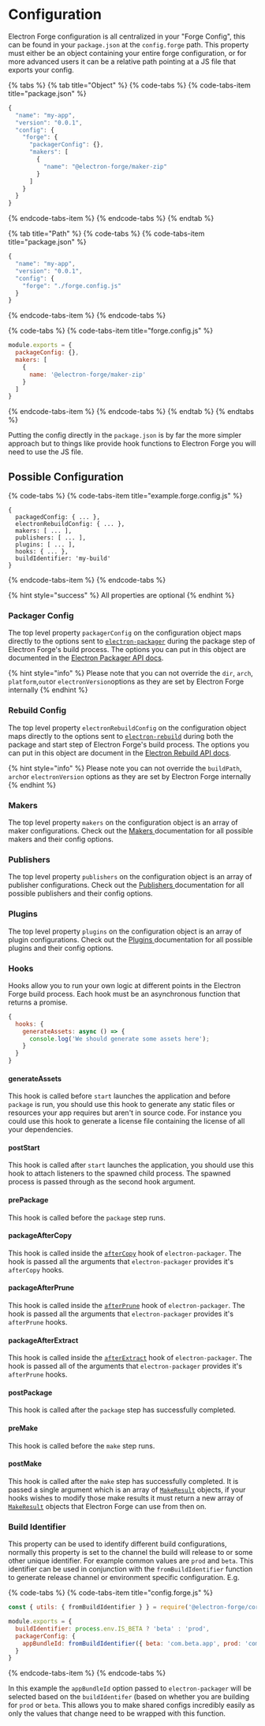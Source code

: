 # Configuration

Electron Forge configuration is all centralized in your "Forge Config", this can be found in your `package.json` at the `config.forge` path.  This property must either be an object containing your entire forge configuration, or for more advanced users it can be a relative path pointing at a JS file that exports your config.

{% tabs %}
{% tab title="Object" %}
{% code-tabs %}
{% code-tabs-item title="package.json" %}
```javascript
{
  "name": "my-app",
  "version": "0.0.1",
  "config": {
    "forge": {
      "packagerConfig": {},
      "makers": [
        {
          "name": "@electron-forge/maker-zip"
        }
      ]
    }
  }
}
```
{% endcode-tabs-item %}
{% endcode-tabs %}
{% endtab %}

{% tab title="Path" %}
{% code-tabs %}
{% code-tabs-item title="package.json" %}
```javascript
{
  "name": "my-app",
  "version": "0.0.1",
  "config": {
    "forge": "./forge.config.js"
  }
}
```
{% endcode-tabs-item %}
{% endcode-tabs %}

{% code-tabs %}
{% code-tabs-item title="forge.config.js" %}
```javascript
module.exports = {
  packageConfig: {},
  makers: [
    {
      name: '@electron-forge/maker-zip'
    }
  ]
}
```
{% endcode-tabs-item %}
{% endcode-tabs %}
{% endtab %}
{% endtabs %}

Putting the config directly in the `package.json` is by far the more simpler approach but to things like provide hook functions to Electron Forge you will need to use the JS file.

## Possible Configuration

{% code-tabs %}
{% code-tabs-item title="example.forge.config.js" %}
```text
{
  packagedConfig: { ... },
  electronRebuildConfig: { ... },
  makers: [ ... ],
  publishers: [ ... ],
  plugins: [ ... ],
  hooks: { ... },
  buildIdentifier: 'my-build'
}
```
{% endcode-tabs-item %}
{% endcode-tabs %}

{% hint style="success" %}
 All properties are optional
{% endhint %}

### Packager Config

The top level property `packagerConfig` on the configuration object maps directly to the options sent to [`electron-packager`](https://github.com/electron-userland/electron-packager) during the package step of Electron Forge's build process.  The options you can put in this object are documented in the [Electron Packager API docs](https://github.com/electron-userland/electron-packager/blob/master/docs/api.md).

{% hint style="info" %}
Please note that you can not override the `dir`, `arch`, `platform`,`out`or `electronVersion`options as they are set by Electron Forge internally
{% endhint %}

### Rebuild Config

The top level property `electronRebuildConfig` on the configuration object maps directly to the options sent to [`electron-rebuild`](https://github.com/electron/electron-rebuild) during both the package and start step of Electron Forge's build process.  The options you can put in this object are document in the [Electron Rebuild API docs](https://github.com/electron/electron-rebuild#how-can-i-integrate-this-into-grunt--gulp--whatever).

{% hint style="info" %}
Please note you can not override the `buildPath`, `arch`or `electronVersion` options as they are set by Electron Forge internally
{% endhint %}

### Makers

The top level property `makers` on the configuration object is an array of maker configurations.  Check out the [Makers ](makers/)documentation for all possible makers and their config options.

### Publishers

The top level property `publishers` on the configuration object is an array of publisher configurations.  Check out the [Publishers ](publishers/)documentation for all possible publishers and their config options.

### Plugins

The top level property `plugins` on the configuration object is an array of plugin configurations.  Check out the [Plugins ](plugins/)documentation for all possible plugins and their config options.

### Hooks

Hooks allow you to run your own logic at different points in the Electron Forge build process.  Each hook must be an asynchronous function that returns a promise.

```javascript
{
  hooks: {
    generateAssets: async () => {
      console.log('We should generate some assets here');
    }
  }
}
```

#### generateAssets

This hook is called before `start` launches the application and before `package` is run, you should use this hook to generate any static files or resources your app requires but aren't in source code.  For instance you could use this hook to generate a license file containing the license of all your dependencies.

#### postStart

This hook is called after `start` launches the application, you should use this hook to attach listeners to the spawned child process.  The spawned process is passed through as the second hook argument.

#### prePackage

This hook is called before the `package` step runs.

#### packageAfterCopy

This hook is called inside the [`afterCopy`](https://github.com/electron-userland/electron-packager/blob/master/docs/api.md#aftercopy) hook of `electron-packager`.  The hook is passed all the arguments that `electron-packager` provides it's `afterCopy` hooks.

#### packageAfterPrune

This hook is called inside the [`afterPrune`](https://github.com/electron-userland/electron-packager/blob/master/docs/api.md#afterprune) hook of `electron-packager`.  The hook is passed all the arguments that `electron-packager` provides it's `afterPrune` hooks.

#### packageAfterExtract

This hook is called inside the [`afterExtract`](https://github.com/electron-userland/electron-packager/blob/master/docs/api.md#afterextract) hook of `electron-packager`.  The hook is passed all of the arguments that `electron-packager` provides it's `afterPrune` hooks.

#### postPackage

This hook is called after the `package` step has successfully completed.

#### preMake

This hook is called before the `make` step runs.

#### postMake

This hook is called after the `make` step has successfully completed.  It is passed a single argument which is an array of [`MakeResult`](http://localhost:5000/utils/types/interfaces/forgemakeresult.html) objects, if your hooks wishes to modify those make results it must return a new array of [`MakeResult`](http://localhost:5000/utils/types/interfaces/forgemakeresult.html) objects that Electron Forge can use from then on.

### Build Identifier

This property can be used to identify different build configurations, normally this property is set to the channel the build will release to or some other unique identifier.  For example common values are `prod` and `beta`.  This identifier can be used in conjunction with the `fromBuildIdentifier` function to generate release channel or environment specific configuration.  E.g.

{% code-tabs %}
{% code-tabs-item title="config.forge.js" %}
```javascript
const { utils: { fromBuildIdentifier } } = require('@electron-forge/core');

module.exports = {
  buildIdentifier: process.env.IS_BETA ? 'beta' : 'prod',
  packagerConfig: {
    appBundleId: fromBuildIdentifier({ beta: 'com.beta.app', prod: 'com.app' })
  }
}
```
{% endcode-tabs-item %}
{% endcode-tabs %}

In this example the `appBundleId` option passed to `electron-packager` will be selected based on the `buildIdentifer` \(based on whether you are building for `prod` or `beta`.  This allows you to make shared configs incredibly easily as only the values that change need to be wrapped with this function.

